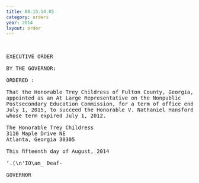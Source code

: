```yaml
---
title: 08.15.14.05
category: orders
year: 2014
layout: order
---
```


<pre> 

EXECUTIVE ORDER

BY THE GOVERNOR:

ORDERED :

That the Honorable Trey Childress of Fulton County, Georgia, is
appointed as an At Large Representative on the Nonpublic
Postsecondary Education Commission, for a term of office ending
July 1, 2015, to succeed the Honorable V. Nathaniel Hansford,
whose term expired July 1, 2012.

The Honorable Trey Childress
3110 Maple Drive NE
Atlanta, Georgia 30305

This ﬁfteenth day of August, 2014

‘.(\n'IO\am_ Deaf-

GOVERNOR

</pre>
